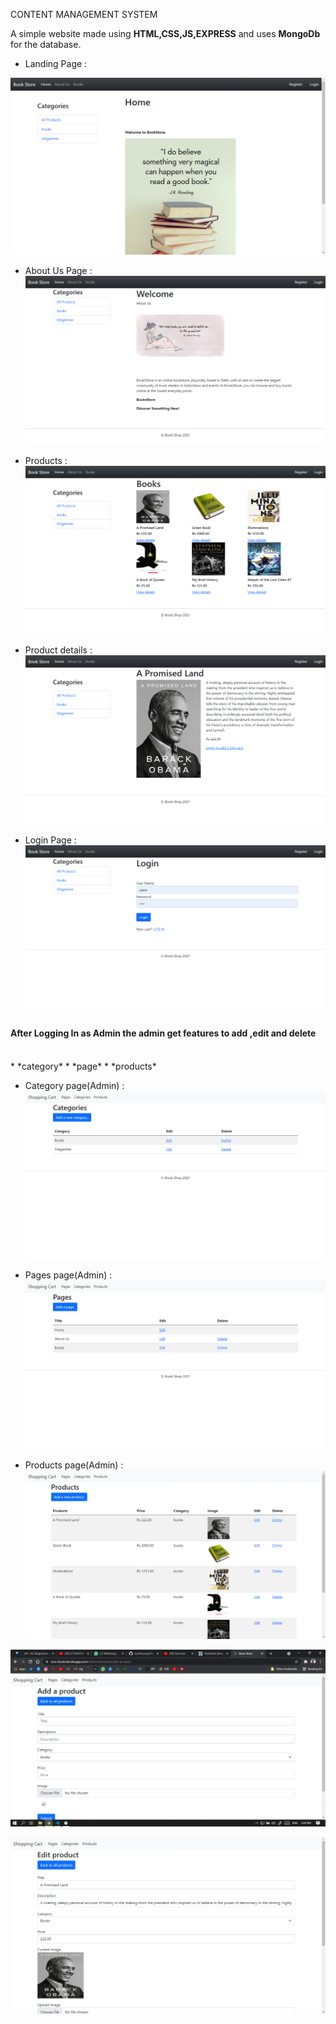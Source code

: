 CONTENT MANAGEMENT SYSTEM

A simple website made using **HTML,CSS,JS,EXPRESS** and uses **MongoDb** for the database.


* Landing Page :

![Image of landing page](/snapshots/landing_page.png)

* About Us Page :
![Image of About Us page](/snapshots/about_us.png)

* Products :
![Image of product page](/snapshots/books.png)

* Product details :
![Image of product details page](/snapshots/book-details.png)

* Login Page :
![Image of login page](/snapshots/login.png)

#### After Logging In as Admin the admin get features to **add** ,**edit** and **delete**
<br>
    * *category*
    * *page*
    * *products*

* Category page(Admin) :
![Image of login page](/snapshots/category.png)

* Pages page(Admin) :
![Image of login page](/snapshots/pages.png)

* Products page(Admin) :
![Image of login page](/snapshots/products.png)

![Image of login page](/snapshots/add-product.png)

![Image of login page](/snapshots/edit-product.png)


 


